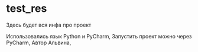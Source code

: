 # test_res
 Здесь будет вся инфа про проект

 Использовались язык Python и PyCharm,
  Запустить проект можно через PyCharm,
   Автор Альвина,

